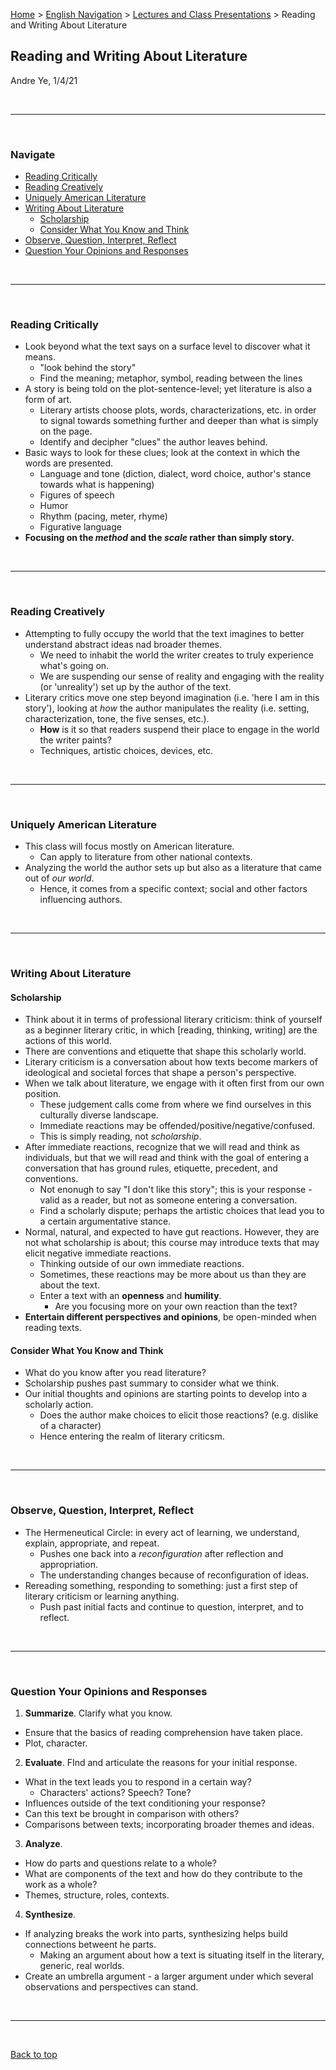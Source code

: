[Home](https://andre-ye.github.io) > [English Navigation](https://andre-ye.github.io/english/english_navigation) > [Lectures and Class Presentations](https://andre-ye.github.io/english/english_navigation#lectures-and-class-presentations) > Reading and Writing About Literature

## Reading and Writing About Literature
Andre Ye, 1/4/21

<br>

---

<br>

### Navigate
- [Reading Critically](#reading-critically)
- [Reading Creatively](#reading-creatively)
- [Uniquely American Literature](#uniquely-american-literature)
- [Writing About Literature](#writing-about-literature)
  * [Scholarship](#scholarship)
  * [Consider What You Know and Think](#consider-what-you-know-and-think)
- [Observe, Question, Interpret, Reflect](#observe-question-interpret-reflect)
- [Question Your Opinions and Responses](#question-your-opinions-and-responses)

<br>

---

<br>

### Reading Critically
- Look beyond what the text says on a surface level to discover what it means.
  - "look behind the story"
  - Find the meaning; metaphor, symbol, reading between the lines
- A story is being told on the plot-sentence-level; yet literature is also a form of art.
  - Literary artists choose plots, words, characterizations, etc. in order to signal towards something further and deeper than what is simply on the page.
  - Identify and decipher "clues" the author leaves behind.
- Basic ways to look for these clues; look at the context in which the words are presented.
  - Language and tone (diction, dialect, word choice, author's stance towards what is happening)
  - Figures of speech
  - Humor
  - Rhythm (pacing, meter, rhyme)
  - Figurative language
- **Focusing on the *method* and the *scale* rather than simply story.**

<br>

---

<br>

### Reading Creatively
- Attempting to fully occupy the world that the text imagines to better understand abstract ideas nad broader themes.
  - We need to inhabit the world the writer creates to truly experience what's going on.
  - We are suspending our sense of reality and engaging with the reality (or 'unreality') set up by the author of the text.
- Literary critics move one step beyond imagination (i.e. 'here I am in this story'), looking at *how* the author manipulates the reality (i.e. setting, characterization, tone, the five senses, etc.).
  - **How** is it so that readers suspend their place to engage in the world the writer paints?
  - Techniques, artistic choices, devices, etc.
 
<br>

---

<br>

### Uniquely American Literature
- This class will focus mostly on American literature.
  - Can apply to literature from other national contexts.
- Analyzing the world the author sets up but also as a literature that came out of *our world*.
  - Hence, it comes from a specific context; social and other factors influencing authors.

<br>

---

<br>

### Writing About Literature
#### Scholarship
- Think about it in terms of professional literary criticism: think of yourself as a beginner literary critic, in which [reading, thinking, writing] are the actions of this world.
- There are conventions and etiquette that shape this scholarly world.
- Literary criticism is a conversation about how texts become markers of ideological and societal forces that shape a person's perspective.
- When we talk about literature, we engage with it often first from our own position.
  - These judgement calls come from where we find ourselves in this culturally diverse landscape.
  - Immediate reactions may be offended/positive/negative/confused.
  - This is simply reading, not *scholarship*.
- After immediate reactions, recognize that we will read and think as individuals, but that we will read and think with the goal of entering a conversation that has ground rules, etiquette, precedent, and conventions.
  - Not enonugh to say "I don't like this story"; this is your response - valid as a reader, but not as someone entering a conversation.
  - Find a scholarly dispute; perhaps the artistic choices that lead you to a certain argumentative stance.
- Normal, natural, and expected to have gut reactions. However, they are not what scholarship is about; this course may introduce texts that may elicit negative immediate reactions.
  - Thinking outside of our own immediate reactions.
  - Sometimes, these reactions may be more about us than they are about the text.
  - Enter a text with an **openness** and **humility**.
    - Are you focusing more on your own reaction than the text?
- **Entertain different perspectives and opinions**, be open-minded when reading texts.

#### Consider What You Know and Think
- What do you know after you read literature?
- Scholarship pushes past summary to consider what we think.
- Our initial thoughts and opinions are starting points to develop into a scholarly action.
  - Does the author make choices to elicit those reactions? (e.g. dislike of a character)
  - Hence entering the realm of literary criticsm.

<br>

---

<br>

### Observe, Question, Interpret, Reflect
- The Hermeneutical Circle: in every act of learning, we understand, explain, appropriate, and repeat.
  - Pushes one back into a *reconfiguration* after reflection and appropriation.
  - The understanding changes because of reconfiguration of ideas.
- Rereading something, responding to something: just a first step of literary criticism or learning anything.
  - Push past initial facts and continue to question, interpret, and to reflect.

<br>

---

<br>

### Question Your Opinions and Responses
1. **Summarize**. Clarify what you know.
  - Ensure that the basics of reading comprehension have taken place.
  - Plot, character.
2. **Evaluate**. FInd and articulate the reasons for your initial response.
  - What in the text leads you to respond in a certain way?
    - Characters' actions? Speech? Tone?
  - Influences outside of the text conditioning your response?
  - Can this text be brought in comparison with others?
  - Comparisons between texts; incorporating broader themes and ideas.
3. **Analyze**. 
  - How do parts and questions relate to a whole?
  - What are components of the text and how do they contribute to the work as a whole?
  - Themes, structure, roles, contexts.
4. **Synthesize**.
  - If analyzing breaks the work into parts, synthesizing helps build connections betweent he parts.
    - Making an argument about how a text is situating itself in the literary, generic, real worlds.
  - Create an umbrella argument - a larger argument under which several observations and perspectives can stand.

<br>

---

<br>

[Back to top](#)
